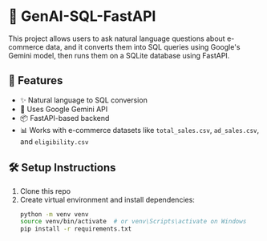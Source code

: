 # 🧠 GenAI-SQL-FastAPI

This project allows users to ask natural language questions about e-commerce data, and it converts them into SQL queries using Google's Gemini model, then runs them on a SQLite database using FastAPI.

## 🚀 Features
- ✨ Natural language to SQL conversion
- 🧠 Uses Google Gemini API
- 📦 FastAPI-based backend
- 📊 Works with e-commerce datasets like `total_sales.csv`, `ad_sales.csv`, and `eligibility.csv`

## 🛠 Setup Instructions
1. Clone this repo
2. Create virtual environment and install dependencies:
   ```bash
   python -m venv venv
   source venv/bin/activate  # or venv\Scripts\activate on Windows
   pip install -r requirements.txt
